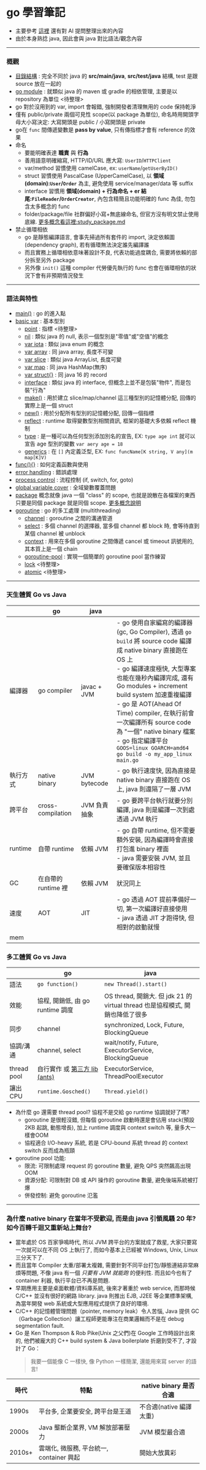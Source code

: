 # go 學習筆記

- 主要參考 [這裡](https://willh.gitbook.io/build-web-application-with-golang-zhtw) 還有對 AI 提問整理出來的內容
- 由於本身熟捻 java, 因此會與 java 對比語法/觀念內容

---

### 概觀

- [目錄結構](./directory-structure.md) : 完全不同於 java 的 **src/main/java**, **src/test/java** 結構, test 是跟 source 放在一起的
- [go module](./go-module.md) : 就類似 java 的 maven 或 gradle 的相依管理, 主要是以 repository 為單位 <待整理>
- go 對於沒用到的 var, import 會報錯, 強制開發者清理無用的 code 保持乾淨
- 僅有 public/private 兩個可見性 scope(以 package 為單位), 命名時用開頭字母大小寫決定: 大寫開頭是 public / 小寫開頭是 private
- go在 `func` 間傳遞變數是 **pass by value**, 只有傳指標才會有 reference 的效果
- 命名
    - 要能明確表達 **職責** 與 **行為**
    - 善用語意明確縮寫, HTTP/ID/URL 應大寫: `UserID`/`HTTPClient`
    - var/method 習慣使用 camelCase, ex: `userName`/`getUserByID()`
    - struct 習慣使用 PascalCase (UpperCamelCase), 以 **領域(domain):`User`/`Order`** 為主, 避免使用 service/manager/data 等 suffix
    - interface 習慣用 **領域(domain) + 行為命名 + er 結尾:`FileReader`/`OrderCreator`**, 內包含精簡且功能明確的 func 為佳, 勿包含太多概念的 func
    - folder/package/file 社群偏好小寫+無底線命名, 但官方沒有明文禁止使用底線. [更多概念看這裡:study_package.md](cmd/study_package/study_package.md)
- 禁止循環相依
    - go 是靜態編譯語言, 會事先掃過所有套件的 import, 決定依賴圖(dependency graph), 若有循環無法決定誰先編譯誰
    - 而且實務上循環相依意味著設計不良, 代表功能過度耦合, 需要將依賴的部分拆至另外 package
    - 另外像 `init()` 這種 compiler 代勞優先執行的 func 也會在循環相依的狀況下會有非預期情況發生

---

### 語法與特性

- [main()](cmd/study_main/study_main.go) : go 的進入點
- [basic var](cmd/study_var/study_var.go) : 基本型別
    - [point](cmd/study-point/study-point.go) : 指標 <待整理>
    - [nil](cmd/study_nil/study_nil.go) : 類似 java 的 null, 表示一個型別是"零值"或"空值"的概念
    - [var iota](cmd/study_iota/study_iota.go) : 類似 java enum 的概念
    - [var array](cmd/study_array/study_array.go) : 同 java array, 長度不可變
    - [var slice](cmd/study_slice/study_slice.go) : 類似 java ArrayList, 長度可變
    - [var map](cmd/study_map/study_map.go) : 同 java HashMap(無序)
    - [var struct{}](cmd/study_struct/study_struct.go) : 同 java 16 的 record
    - [interface](cmd/study_interface/study_interface.go) : 類似 java 的 interface, 但概念上並不是包裝"物件", 而是包裝"行為"
    - [make()](cmd/study_make/study_make.go) : 用於建立 slice/map/channel 這三種型別的記憶體分配, 回傳的實際上是一個 struct
    - [new()](cmd/study_new/study_new.go) : 用於分配所有型別的記憶體分配, 回傳一個指標
    - [reflect](cmd/study_reflect/study_reflect.go) : runtime 取得變數型別相關資訊, 框架的基礎大多依賴 reflect 機制
    - [type](cmd/study_type/study_type.go) : 是一種可以為任何型別添加別名的宣告, EX: `type age int` 就可以宣告 age 型別的變數 `var aery age = 18`
    - [generics](cmd/study_generics/study_generics.go) : 在 `[]` 內定義泛型, EX: `func funcName[K string, V any](m map[K]V)`
- [func(){}](cmd/study_func/study_func.go) : 如何定義函數與使用
- [error handling](cmd/study_error/study_error.go) : 錯誤處理
- [process control](cmd/study_process/study_process.go) : 流程控制 (if, switch, for, goto)
- [global variable cover](cmd/study_global_variable_cover/study_global_variable_cover.go) : 全域變數覆蓋問題
- [package](cmd/study_package/study_package.go) 概念就像 java 一個 "class" 的 scope, 也就是說散在各檔案的東西只要是同個 package 就是同個
  scope. [更多概念說明](cmd/study_package/study_package.md)
- [goroutine](cmd/study_goroutine/study_goroutine.go) : go 的多工處理 (multithreading)
    - [channel](cmd/study_channel/study_channel.go) : goroutine 之間的溝通管道
    - [select](cmd/study_select/study_select.go) : 多個 channel 的選擇器, 當多個 channel 都 block 時, 會等待直到某個 channel 被 unblock
    - [context](cmd/study_context/study_context.go) : 用來在多個 goroutine 之間傳遞 cancel 或 timeout 訊號用的, 其本質上是一個 chain
    - [goroutine-pool](cmd/study_goroutine_pool/study_goroutine_pool.go) : 實現一個簡單的 goroutine pool 當作練習
    - [lock]() <待整理>
    - [atomic]() <待整理>

---

### 天生體質 Go vs Java

|         | go                | java         |                                                                                                                                                                                                                                                                                                                                                   |
|---------|-------------------|--------------|---------------------------------------------------------------------------------------------------------------------------------------------------------------------------------------------------------------------------------------------------------------------------------------------------------------------------------------------------|
| 編譯器     | go compiler       | javac + JVM  | - go 使用自家編寫的編譯器(gc, Go Compiler), 透過 `go build` 將 source code 編譯成 native binary 直接跑在 OS 上 <br/> - go 編譯速度極快, 大型專案也能在幾秒內編譯完成, 還有 Go modules + increment build system 加速重複編譯 <br/> - go 是 AOT(Ahead Of Time) compiler, 在執行前會一次編譯所有 source code 為 "一個" native binary 檔案 <br/> - go 指定編譯平台 `GOOS=linux GOARCH=amd64 go build -o my_app_linux main.go` |
| 執行方式    | native binary     | JVM bytecode | - go 執行速度快, 因為直接是 native binary 直接跑在 OS 上, java 則還隔了一層 JVM                                                                                                                                                                                                                                                                                        |
| 跨平台     | cross-compilation | JVM 負責抽象     | - go 要跨平台執行就要分別編譯, java 則是編譯一次到處透過 JVM 執行                                                                                                                                                                                                                                                                                                         |
| runtime | 自帶 runtime        | 依賴 JVM       | - go 自帶 runtime, 但不需要額外安裝, 因為編譯時會直接打包進 binary 裡面 <br/> - java 需要安裝 JVM, 並且要確保版本相容性                                                                                                                                                                                                                                                                |
| GC      | 在自帶的 runtime 裡    | 依賴 JVM       | 狀況同上                                                                                                                                                                                                                                                                                                                                              |
| 速度      | AOT               | JIT          | - go 透過 AOT 提前準備好一切, 第一次編譯好直接使用<br/> - java 透過 JIT 才跑得快, 但相對的啟動就慢                                                                                                                                                                                                                                                                                 |
| mem     |                   |              |                                                                                                                                                                                                                                                                                                                                                   |

### 多工體質 Go vs Java

|             | go                                                         | java                                                       |
|-------------|------------------------------------------------------------|------------------------------------------------------------|
| 語法          | `go function()`                                            | `new Thread().start()`                                     |
| 效能          | 協程, 開銷低, 由 go runtime 調度                                   | OS thread, 開銷大. 但 jdk 21 的 virtual thread 也是協程模式, 開銷也降低了很多 |
| 同步          | channel                                                    | synchronized, Lock, Future, BlockingQueue                  | 
| 協調/溝通       | channel, select                                            | wait/notify, Future, ExecutorService, BlockingQueue        | 
| thread pool | 自行實作 或 [第三方 lib (ants)](https://github.com/panjf2000/ants) | ExecutorService, ThreadPoolExecutor                        | 
| 讓出 CPU      | `runtime.Gosched()`                                        | `Thread.yield()`                                           | 

- 為什麼 go 還需要 thread pool? 協程不是交給 go runtime 協調就好了嗎?
    - goroutine 是很輕沒錯, 但每個 goroutine 啟動時還是會佔用 stack(預設 2KB 起跳, 動態增長), 加上 runtime 調度與 context switch 等, 量多大一樣會OOM
    - 協程適合 I/O-heavy 系統, 若是 CPU-bound 系統 thread 的 context switch 反而成為瓶頸
- goroutine pool 功能:
    - 限流: 可限制處理 request 的 goroutine 數量, 避免 QPS 突然飆高出現 OOM
    - 資源分配: 可限制對 DB 或 API 操作的 goroutine 數量, 避免後端系統被打爆
    - 併發控制: 避免 goroutine 氾濫

---

### 為什麼 native binary 在當年不受歡迎, 而是由 java 引領風騷 20 年? 如今百轉千迴又重新站上舞台?

- 當年處於 OS 百家爭鳴時代, 所以 JVM 跨平台的方案就成了救星, 大家只要寫一次就可以在不同 OS 上執行了, 而如今基本上已經被 Windows, Unix, Linux 三分天下了.
- 而且當年 Compiler 太重/部署太複雜, 需要針對不同平台打包/靜態連結非常麻煩等問題, 不像 java 有一個 *只要有 JVM 就能跑* 的便利性. 而且如今也有了
  container 利器, 執行平台已不再是問題.
- 早期應用主要是桌面軟體/資料庫系統, 後來才著重於 web service, 而那時候 C/C++ 並沒有很好的網路 library. java 則推出 EJB, J2EE 等企業標準架構, 為當年開發
  web 系統或大型應用程式提供了良好的環境.
- C/C++ 的記憶體管理問題（pointer, memory leak）令人苦惱, Java 提供 GC（Garbage Collection）讓工程師更能專注在商業邏輯而不是在 debug segmentation fault.
- Go 是 Ken Thompson & Rob Pike(Unix 之父們)在 Google 工作時設計出來的, 他們被龐大的 C++ build system & Java boilerplate 折磨到受不了, 才設計了 Go：
  > 我要一個能像 C 一樣快, 像 Python 一樣簡潔, 還能用來寫 server 的語言!

| 時代     | 特點                           | native binary 是否合適 |
|--------|------------------------------|--------------------|
| 1990s  | 平台多, 企業要安全, 跨平台是王道           | 不合適(native 編譯太重)   |
| 2000s  | Java 壟斷企業界, VM 解放部署壓力        | JVM 模型最合適          |
| 2010s+ | 雲端化, 微服務, 平台統一, container 興起 | 開始大放異彩             |